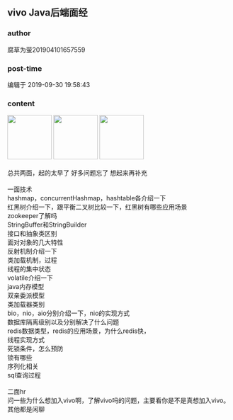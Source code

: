 ## vivo Java后端面经
### author 
腐草为萤201904101657559
### post-time 

编辑于  2019-09-30 19:58:43
### content 
<div class="post-topic-des nc-post-content">
 <div>
  <img data-card-emoji="[锦鲤附体]" height="100px" src="https://uploadfiles.nowcoder.com/images/20191018/63_1571398895333_10FB15C77258A991B0028080A64FB42D" width="100px"/>
  <img data-card-emoji="[锦鲤附体]" height="100px" src="https://uploadfiles.nowcoder.com/images/20191018/63_1571398895333_10FB15C77258A991B0028080A64FB42D" width="100px"/>
  <img data-card-emoji="[锦鲤附体]" height="100px" src="https://uploadfiles.nowcoder.com/images/20191018/63_1571398895333_10FB15C77258A991B0028080A64FB42D" width="100px"/>
 </div>
 <div>
  <br/>
 </div>
 <div>
  总共两面，起的太早了 好多问题忘了 想起来再补充
 </div>
 <div>
  <br/>
 </div>
 <div>
  一面技术
 </div>
 <div>
  hashmap，concurrentHashmap，hashtable各介绍一下
 </div>
 <div>
  红黑树介绍一下，跟平衡二叉树比较一下，红黑树有哪些应用场景
 </div>
 <div>
  zookeeper了解吗
 </div>
 <div>
  StringBuffer和StringBuilder
 </div>
 <div>
  接口和抽象类区别
 </div>
 <div>
  面对对象的几大特性
 </div>
 <div>
  反射机制介绍一下
 </div>
 <div>
  类加载机制，过程
 </div>
 <div>
  线程的集中状态
 </div>
 <div>
  volatile介绍一下
 </div>
 <div>
  java内存模型
 </div>
 <div>
  双亲委派模型
 </div>
 <div>
  类加载器类别
 </div>
 <div>
  bio，nio，aio分别介绍一下，nio的实现方式
 </div>
 <div>
  数据库隔离级别以及分别解决了什么问题
 </div>
 <div>
  redis数据类型，redis的应用场景，为什么redis快，
 </div>
 <div>
  线程实现方式
 </div>
 <div>
  死锁条件，怎么预防
 </div>
 <div>
  锁有哪些
 </div>
 <div>
  序列化相关
 </div>
 <div>
  sql查询过程
 </div>
 <div>
  <br/>
 </div>
 <div>
  二面hr
 </div>
 <div>
  问一些为什么想加入vivo啊，了解vivo吗的问题，主要看你是不是真想加入vivo。其他都是闲聊
 </div>
</div>
